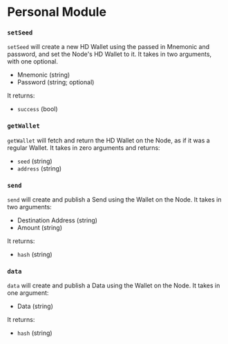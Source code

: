 # Personal Module

### `setSeed`

`setSeed` will create a new HD Wallet using the passed in Mnemonic and password, and set the Node's HD Wallet to it. It takes in two arguments, with one optional.
- Mnemonic (string)
- Password (string; optional)

It returns:
- `success` (bool)

### `getWallet`

`getWallet` will fetch and return the HD Wallet on the Node, as if it was a regular Wallet. It takes in zero arguments and returns:
- `seed`    (string)
- `address` (string)

### `send`

`send` will create and publish a Send using the Wallet on the Node. It takes in two arguments:
- Destination Address (string)
- Amount (string)

It returns:
- `hash` (string)

### `data`

`data` will create and publish a Data using the Wallet on the Node. It takes in one argument:
- Data (string)

It returns:
- `hash` (string)
